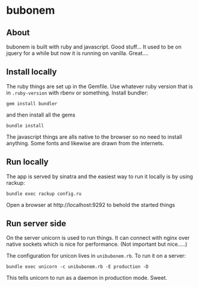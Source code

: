 bubonem
=======

About
-----

bubonem is built with ruby and javascript. Good stuff... It used to be on jquery for a while but now it is running on vanilla. Great....


Install locally
---------------

The ruby things are set up in the Gemfile. Use whatever ruby version that is in `.ruby-version` with rbenv or something. Install bundler:

    gem install bundler

and then install all the gems

    bundle install

The javascript things are alls native to the browser so no need to install anything. Some fonts and likewise are drawn from the internets.


Run locally
-----------

The app is served by sinatra and the easiest way to run it locally is by using rackup:

    bundle exec rackup config.ru

Open a browser at http://localhost:9292 to behold the started things


Run server side
---------------

On the server unicorn is used to run things. It can connect with nginx over native sockets which is nice for performance. (Not important but nice.....)

The configuration for unicon lives in `unibubonem.rb`. To run it on a server:

    bundle exec unicorn -c unibubonem.rb -E production -D

This tells unicorn to run as a daemon in production mode. Sweet.
